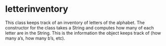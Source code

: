 # letterinventory
This class keeps track of an inventory of letters of the alphabet. The constructor for the class takes a String and computes how many of each letter are in the String. This is the information the object keeps track of (how many a’s, how many b’s, etc). 
